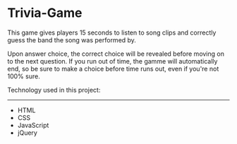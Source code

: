 # Trivia-Game

This game gives players 15 seconds to listen to song clips and correctly guess the band the song was performed by.

Upon answer choice, the correct choice will be revealed before moving on to the next question. If you run out of time, the gamme will automatically end, so be sure to make a choice before time runs out, even if you're not 100% sure.

Technology used in this project:
_________________________________________________________________________________________________________________________
* HTML
* CSS
* JavaScript
* jQuery
